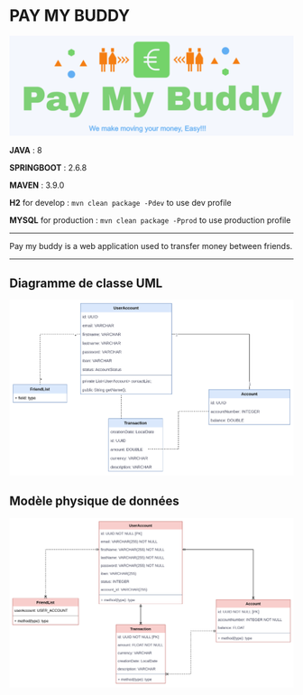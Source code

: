 # PAY MY BUDDY
![](src/main/resources/static/img/logo.png)

**JAVA** : 8

**SPRINGBOOT** : 2.6.8

**MAVEN** : 3.9.0

**H2** for develop : ```mvn clean package -Pdev``` to use dev profile

**MYSQL** for production : ```mvn clean package -Pprod``` to use production profile

---

Pay my buddy is a web application used to transfer money between friends.

---

## Diagramme de classe UML
![](src/main/resources/static/img/img_1.png)
## Modèle physique de données
![](src/main/resources/static/img/img.png)